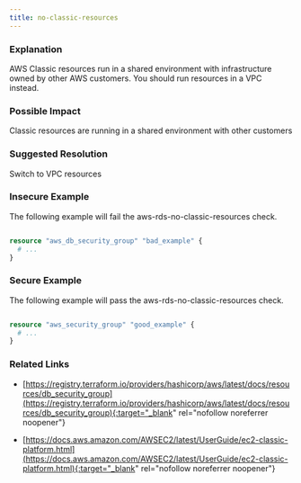 ```yaml
---
title: no-classic-resources
---
```


### Explanation


AWS Classic resources run in a shared environment with infrastructure owned by other AWS customers. You should run
resources in a VPC instead.


### Possible Impact
Classic resources are running in a shared environment with other customers

### Suggested Resolution
Switch to VPC resources


### Insecure Example

The following example will fail the aws-rds-no-classic-resources check.

```terraform

resource "aws_db_security_group" "bad_example" {
  # ...
}

```



### Secure Example

The following example will pass the aws-rds-no-classic-resources check.

```terraform

resource "aws_security_group" "good_example" {
  # ...
}

```




### Related Links


- [https://registry.terraform.io/providers/hashicorp/aws/latest/docs/resources/db_security_group](https://registry.terraform.io/providers/hashicorp/aws/latest/docs/resources/db_security_group){:target="_blank" rel="nofollow noreferrer noopener"}

- [https://docs.aws.amazon.com/AWSEC2/latest/UserGuide/ec2-classic-platform.html](https://docs.aws.amazon.com/AWSEC2/latest/UserGuide/ec2-classic-platform.html){:target="_blank" rel="nofollow noreferrer noopener"}


